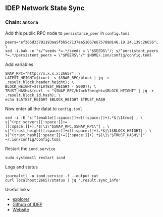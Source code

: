 ## IDEP Network State Sync
### Chain: `Antora`
Add this public RPC node to `persistance_peer` in `config.toml`
```
peers="ef365d33791193aa5fbb5c7137ea51667e875789@146.19.24.139:26656"; \
sed -i.bak -e "s/^seeds *=.*/seeds = \"$SEEDS\"/; s/^persistent_peers *=.*/persistent_peers = \"$PEERS\"/" $HOME/.ion/config/config.toml
```
Add variables
```
SNAP_RPC="http://x.x.x.x:26657"; \
LATEST_HEIGHT=$(curl -s $SNAP_RPC/block | jq -r .result.block.header.height); \
BLOCK_HEIGHT=$((LATEST_HEIGHT - 5000)); \
TRUST_HASH=$(curl -s "$SNAP_RPC/block?height=$BLOCK_HEIGHT" | jq -r .result.block_id.hash); \
echo $LATEST_HEIGHT $BLOCK_HEIGHT $TRUST_HASH
```
Now enter all the datat to `config.toml`
```
sed -i -E "s|^(enable[[:space:]]+=[[:space:]]+).*$|\1true| ; \
s|^(rpc_servers[[:space:]]+=[[:space:]]+).*$|\1\"$SNAP_RPC,$SNAP_RPC\"| ; \
s|^(trust_height[[:space:]]+=[[:space:]]+).*$|\1$BLOCK_HEIGHT| ; \
s|^(trust_hash[[:space:]]+=[[:space:]]+).*$|\1\"$TRUST_HASH\"|" ~/.ion/config/config.toml
```
Restart the `iond.service`
```
sudo systemctl restart iond
```
Logs and status
```
journalctl -u iond.service -f --output cat
curl localhost:26657/status | jq '.result.sync_info'
```
Useful links:
- [explorer](https://chadscan.com/)
- [Github of IDEP](https://github.com/IDEP-network)
- [Website](https://www.idep.network/)
